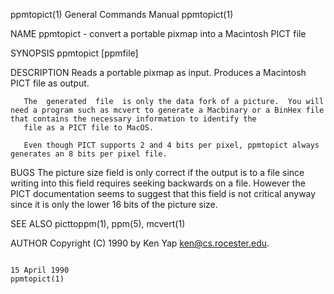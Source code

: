 ppmtopict(1)                                                                             General Commands Manual                                                                             ppmtopict(1)

NAME
       ppmtopict - convert a portable pixmap into a Macintosh PICT file

SYNOPSIS
       ppmtopict [ppmfile]

DESCRIPTION
       Reads a portable pixmap as input.  Produces a Macintosh PICT file as output.

       The  generated  file  is only the data fork of a picture.  You will need a program such as mcvert to generate a Macbinary or a BinHex file that contains the necessary information to identify the
       file as a PICT file to MacOS.

       Even though PICT supports 2 and 4 bits per pixel, ppmtopict always generates an 8 bits per pixel file.

BUGS
       The picture size field is only correct if the output is to a file since writing into this field requires seeking backwards on a file.  However the PICT documentation seems to suggest  that  this
       field is not critical anyway since it is only the lower 16 bits of the picture size.

SEE ALSO
       picttoppm(1), ppm(5), mcvert(1)

AUTHOR
       Copyright (C) 1990 by Ken Yap <ken@cs.rocester.edu>.

                                                                                              15 April 1990                                                                                  ppmtopict(1)
